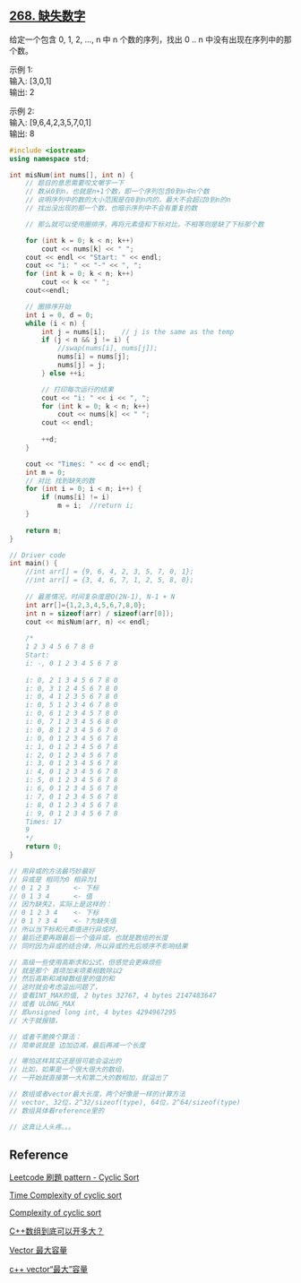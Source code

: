## [268. 缺失数字](https://leetcode-cn.com/problems/missing-number/)

给定一个包含 0, 1, 2, ..., n 中 n 个数的序列，找出 0 .. n 中没有出现在序列中的那个数。

示例 1:  
输入: [3,0,1]  
输出: 2

示例 2:  
输入: [9,6,4,2,3,5,7,0,1]  
输出: 8

~~~C++
#include <iostream>
using namespace std;

int misNum(int nums[], int n) {
    // 题目的意思需要咬文嚼字一下
    // 数从0到n，也就是n+1个数，即一个序列包含0到n中n个数
    // 说明序列中的数的大小范围是在0到n内的，最大不会超过0到n的n
    // 找出没出现的那一个数，也暗示序列中不会有重复的数

    // 那么就可以使用圈排序，再将元素值和下标对比，不相等则是缺了下标那个数

    for (int k = 0; k < n; k++)
        cout << nums[k] << " ";
    cout << endl << "Start: " << endl;
    cout << "i: " << "-" << ", ";
    for (int k = 0; k < n; k++)
        cout << k << " ";
    cout<<endl;

    // 圈排序开始
    int i = 0, d = 0;
    while (i < n) {
        int j = nums[i];    // j is the same as the temp
        if (j < n && j != i) {
            //swap(nums[i], nums[j]);
            nums[i] = nums[j];
            nums[j] = j;
        } else ++i;

        // 打印每次运行的结果
        cout << "i: " << i << ", ";
        for (int k = 0; k < n; k++)
            cout << nums[k] << " ";
        cout << endl;
        
        ++d;
    }

    cout << "Times: " << d << endl;
    int m = 0;
    // 对比 找到缺失的数
    for (int i = 0; i < n; i++) {
        if (nums[i] != i)
            m = i;	//return i;
    }
    
    return m;
}

// Driver code
int main() {
    //int arr[] = {9, 6, 4, 2, 3, 5, 7, 0, 1};
    //int arr[] = {3, 4, 6, 7, 1, 2, 5, 8, 0};
    
    // 最差情况，时间复杂度是O(2N-1), N-1 + N
    int arr[]={1,2,3,4,5,6,7,8,0};
    int n = sizeof(arr) / sizeof(arr[0]);
    cout << misNum(arr, n) << endl;
    
    /*
    1 2 3 4 5 6 7 8 0
    Start:
    i: -, 0 1 2 3 4 5 6 7 8
    
    i: 0, 2 1 3 4 5 6 7 8 0
    i: 0, 3 1 2 4 5 6 7 8 0
    i: 0, 4 1 2 3 5 6 7 8 0
    i: 0, 5 1 2 3 4 6 7 8 0
    i: 0, 6 1 2 3 4 5 7 8 0
    i: 0, 7 1 2 3 4 5 6 8 0
    i: 0, 8 1 2 3 4 5 6 7 0
    i: 0, 0 1 2 3 4 5 6 7 8
    i: 1, 0 1 2 3 4 5 6 7 8
    i: 2, 0 1 2 3 4 5 6 7 8
    i: 3, 0 1 2 3 4 5 6 7 8
    i: 4, 0 1 2 3 4 5 6 7 8
    i: 5, 0 1 2 3 4 5 6 7 8
    i: 6, 0 1 2 3 4 5 6 7 8
    i: 7, 0 1 2 3 4 5 6 7 8
    i: 8, 0 1 2 3 4 5 6 7 8
    i: 9, 0 1 2 3 4 5 6 7 8
    Times: 17
    9
    */
    return 0;
}


~~~

~~~C++
// 用异或的方法最巧妙最好
// 异或是 相同为0 相异为1
// 0 1 2 3		<- 下标
// 0 1 3 4		<- 值
// 因为缺失2，实际上是这样的：
// 0 1 2 3 4	<- 下标
// 0 1 ? 3 4	<- ?为缺失值
// 所以当下标和元素值进行异或时，
// 最后还要再跟最后一个值异或，也就是数组的长度
// 同时因为异或的结合律，所以异或的先后顺序不影响结果
~~~

~~~C++
// 高级一些使用高斯求和公式，但感觉会更麻烦些
// 就是那个 首项加末项乘相数除以2
// 然后高斯和减掉数组里的值的和
// 这时就会考虑溢出问题了，
// 查看INT_MAX的值, 2 bytes 32767, 4 bytes 2147483647
// 或者 ULONG_MAX 
// 即unsigned long int, 4 bytes 4294967295 
// 大于就报错，

// 或者干脆换个算法：
// 简单说就是 边加边减，最后再减一个长度

// 哪怕这样其实还是很可能会溢出的
// 比如，如果是一个很大很大的数组，
// 一开始就直接第一大和第二大的数相加，就溢出了

// 数组或者vector最大长度，两个好像是一样的计算方法
// vector, 32位，2^32/sizeof(type), 64位，2^64/sizeof(type)
// 数组具体看reference里的

// 这真让人头疼。。。
~~~



## Reference

[Leetcode 刷題 pattern - Cyclic Sort](https://blog.techbridge.cc/2020/02/16/leetcode-%E5%88%B7%E9%A1%8C-pattern-cyclic-sort/)

[Time Complexity of cyclic sort](https://discuss.educative.io/t/time-complexity-of-cyclic-sort/13116/2)

[Complexity of cyclic sort](https://cs.stackexchange.com/questions/118782/complexity-of-cyclic-sort)

[C++数组到底可以开多大？](https://blog.csdn.net/a479778594/article/details/70157121)

[Vector 最大容量](http://blog.sina.com.cn/s/blog_6c5a47d30102vkte.html)

[c++ vector“最大”容量](https://blog.csdn.net/iceboy314159/article/details/80329979)